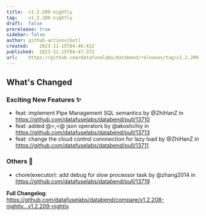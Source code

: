 ```yaml
---
title:	v1.2.209-nightly
tag:	v1.2.209-nightly
draft:	false
prerelease:	true
sidebar: false
author:	github-actions[bot]
created:	2023-11-15T04:46:41Z
published:	2023-11-15T04:47:37Z
url:	https://github.com/datafuselabs/databend/releases/tag/v1.2.209-nightly
---
```

<!-- Release notes generated using configuration in .github/release.yml at main -->

## What's Changed
### Exciting New Features ✨
* feat: implement Pipe Management SQL semantics by @ZhiHanZ in https://github.com/datafuselabs/databend/pull/13710
* feat: added @>,<@ json operators by @akoshchiy in https://github.com/datafuselabs/databend/pull/13713
* feat: change the cloud control connnection for lazy load by @ZhiHanZ in https://github.com/datafuselabs/databend/pull/13711
### Others 📒
* chore(executor): add debug for slow processor task by @zhang2014 in https://github.com/datafuselabs/databend/pull/13719


**Full Changelog**: https://github.com/datafuselabs/databend/compare/v1.2.208-nightly...v1.2.209-nightly
